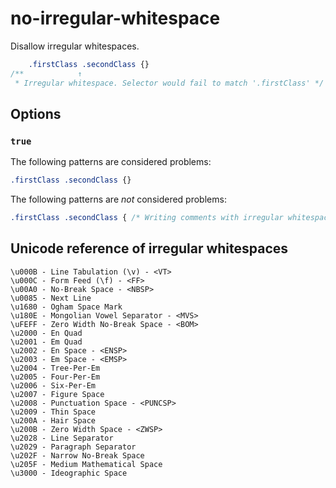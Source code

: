 # no-irregular-whitespace  
  
Disallow irregular whitespaces.  
  
<!-- prettier-ignore -->  
```css  
    .firstClass .secondClass {}  
/**            ↑  
 * Irregular whitespace. Selector would fail to match '.firstClass' */  
```  
  
## Options  
  
### `true`  
  
The following patterns are considered problems:  
  
<!-- prettier-ignore -->  
```css  
.firstClass .secondClass {}  
```  
  
The following patterns are _not_ considered problems:  
  
<!-- prettier-ignore -->  
```css  
.firstClass .secondClass { /* Writing comments with irregular whitespaces */ }  
```  
  
## Unicode reference of irregular whitespaces  
  
```  
\u000B - Line Tabulation (\v) - <VT>  
\u000C - Form Feed (\f) - <FF>  
\u00A0 - No-Break Space - <NBSP>  
\u0085 - Next Line  
\u1680 - Ogham Space Mark  
\u180E - Mongolian Vowel Separator - <MVS>  
\uFEFF - Zero Width No-Break Space - <BOM>  
\u2000 - En Quad  
\u2001 - Em Quad  
\u2002 - En Space - <ENSP>  
\u2003 - Em Space - <EMSP>  
\u2004 - Tree-Per-Em  
\u2005 - Four-Per-Em  
\u2006 - Six-Per-Em  
\u2007 - Figure Space  
\u2008 - Punctuation Space - <PUNCSP>  
\u2009 - Thin Space  
\u200A - Hair Space  
\u200B - Zero Width Space - <ZWSP>  
\u2028 - Line Separator  
\u2029 - Paragraph Separator  
\u202F - Narrow No-Break Space  
\u205F - Medium Mathematical Space  
\u3000 - Ideographic Space  
```  
